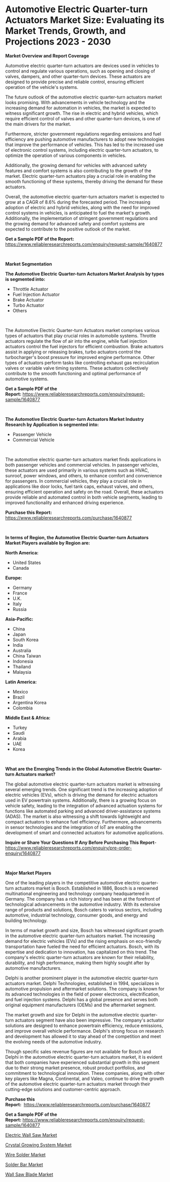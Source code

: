 <p><h1>Automotive Electric Quarter-turn Actuators Market Size: Evaluating its Market Trends, Growth, and Projections 2023 - 2030</h1></p><p><strong>Market Overview and Report Coverage</strong></p>
<p><p>Automotive electric quarter-turn actuators are devices used in vehicles to control and regulate various operations, such as opening and closing of valves, dampers, and other quarter-turn devices. These actuators are designed to provide precise and reliable control, ensuring efficient operation of the vehicle's systems.</p><p>The future outlook of the automotive electric quarter-turn actuators market looks promising. With advancements in vehicle technology and the increasing demand for automation in vehicles, the market is expected to witness significant growth. The rise in electric and hybrid vehicles, which require efficient control of valves and other quarter-turn devices, is one of the main drivers for the market.</p><p>Furthermore, stricter government regulations regarding emissions and fuel efficiency are pushing automotive manufacturers to adopt new technologies that improve the performance of vehicles. This has led to the increased use of electronic control systems, including electric quarter-turn actuators, to optimize the operation of various components in vehicles.</p><p>Additionally, the growing demand for vehicles with advanced safety features and comfort systems is also contributing to the growth of the market. Electric quarter-turn actuators play a crucial role in enabling the smooth functioning of these systems, thereby driving the demand for these actuators.</p><p>Overall, the automotive electric quarter-turn actuators market is expected to grow at a CAGR of 8.6% during the forecasted period. The increasing adoption of electric and hybrid vehicles, along with the need for improved control systems in vehicles, is anticipated to fuel the market's growth. Additionally, the implementation of stringent government regulations and the growing demand for advanced safety and comfort systems are expected to contribute to the positive outlook of the market.</p></p>
<p><strong>Get a Sample PDF of the Report:</strong> <a href="https://www.reliableresearchreports.com/enquiry/request-sample/1640877">https://www.reliableresearchreports.com/enquiry/request-sample/1640877</a></p>
<p>&nbsp;</p>
<p><strong>Market Segmentation</strong></p>
<p><strong>The Automotive Electric Quarter-turn Actuators Market Analysis by types is segmented into:</strong></p>
<p><ul><li>Throttle Actuator</li><li>Fuel Injection Actuator</li><li>Brake Actuator</li><li>Turbo Actuator</li><li>Others</li></ul></p>
<p>&nbsp;</p>
<p><p>The Automotive Electric Quarter-turn Actuators market comprises various types of actuators that play crucial roles in automobile systems. Throttle actuators regulate the flow of air into the engine, while fuel injection actuators control the fuel injectors for efficient combustion. Brake actuators assist in applying or releasing brakes, turbo actuators control the turbocharger's boost pressure for improved engine performance. Other types of actuators perform tasks like controlling exhaust gas recirculation valves or variable valve timing systems. These actuators collectively contribute to the smooth functioning and optimal performance of automotive systems.</p></p>
<p><strong>Get a Sample PDF of the Report:</strong>&nbsp;<a href="https://www.reliableresearchreports.com/enquiry/request-sample/1640877">https://www.reliableresearchreports.com/enquiry/request-sample/1640877</a></p>
<p>&nbsp;</p>
<p><strong>The Automotive Electric Quarter-turn Actuators Market Industry Research by Application is segmented into:</strong></p>
<p><ul><li>Passenger Vehicle</li><li>Commercial Vehicle</li></ul></p>
<p>&nbsp;</p>
<p><p>The automotive electric quarter-turn actuators market finds applications in both passenger vehicles and commercial vehicles. In passenger vehicles, these actuators are used primarily in various systems such as HVAC, sunroof, power windows, and others, to enhance comfort and convenience for passengers. In commercial vehicles, they play a crucial role in applications like door locks, fuel tank caps, exhaust valves, and others, ensuring efficient operation and safety on the road. Overall, these actuators provide reliable and automated control in both vehicle segments, leading to improved functionality and enhanced driving experience.</p></p>
<p><strong>Purchase this Report:</strong>&nbsp; <a href="https://www.reliableresearchreports.com/purchase/1640877">https://www.reliableresearchreports.com/purchase/1640877</a></p>
<p>&nbsp;</p>
<p><strong>In terms of Region, the Automotive Electric Quarter-turn Actuators Market Players available by Region are:</strong></p>
<p>
    <p> <strong> North America: </strong>
        <ul>
            <li>United States</li>
            <li>Canada</li>
        </ul>
        </p> 
    <p> <strong> Europe: </strong>
        <ul>
            <li>Germany</li>
            <li>France</li>
            <li>U.K.</li>
            <li>Italy</li>
            <li>Russia</li>
        </ul>
        </p> 
    <p> <strong> Asia-Pacific: </strong>
        <ul>
            <li>China</li>
            <li>Japan</li>
            <li>South Korea</li>
            <li>India</li>
            <li>Australia</li>
            <li>China Taiwan</li>
            <li>Indonesia</li>
            <li>Thailand</li>
            <li>Malaysia</li>
        </ul>
        </p> 
    <p> <strong> Latin America: </strong>
        <ul>
            <li>Mexico</li>
            <li>Brazil</li>
            <li>Argentina Korea</li>
            <li>Colombia</li>
        </ul>
        </p> 
    <p> <strong> Middle East & Africa: </strong>
        <ul>
            <li>Turkey</li>
            <li>Saudi</li>
            <li>Arabia</li>
            <li>UAE</li>
            <li>Korea</li>
        </ul>
    </p>
    </p>
<p>&nbsp;</p>
<p><strong>What are the Emerging Trends in the Global Automotive Electric Quarter-turn Actuators market?</strong></p>
<p><p>The global automotive electric quarter-turn actuators market is witnessing several emerging trends. One significant trend is the increasing adoption of electric vehicles (EVs), which is driving the demand for electric actuators used in EV powertrain systems. Additionally, there is a growing focus on vehicle safety, leading to the integration of advanced actuation systems for functions like automated parking and advanced driver-assistance systems (ADAS). The market is also witnessing a shift towards lightweight and compact actuators to enhance fuel efficiency. Furthermore, advancements in sensor technologies and the integration of IoT are enabling the development of smart and connected actuators for automotive applications.</p></p>
<p><strong>Inquire or Share Your Questions If Any Before Purchasing This Report</strong>- <a href="https://www.reliableresearchreports.com/enquiry/pre-order-enquiry/1640877">https://www.reliableresearchreports.com/enquiry/pre-order-enquiry/1640877</a></p>
<p>&nbsp;</p>
<p><strong>Major Market Players</strong></p>
<p><p>One of the leading players in the competitive automotive electric quarter-turn actuators market is Bosch. Established in 1886, Bosch is a renowned multinational engineering and technology company headquartered in Germany. The company has a rich history and has been at the forefront of technological advancements in the automotive industry. With its extensive range of products and solutions, Bosch caters to various sectors, including automotive, industrial technology, consumer goods, and energy and building technology.</p><p>In terms of market growth and size, Bosch has witnessed significant growth in the automotive electric quarter-turn actuators market. The increasing demand for electric vehicles (EVs) and the rising emphasis on eco-friendly transportation have fueled the need for efficient actuators. Bosch, with its expertise and dedication to innovation, has capitalized on this trend. The company's electric quarter-turn actuators are known for their reliability, durability, and high performance, making them highly sought after by automotive manufacturers.</p><p>Delphi is another prominent player in the automotive electric quarter-turn actuators market. Delphi Technologies, established in 1994, specializes in automotive propulsion and aftermarket solutions. The company is known for its advanced technologies in the field of power electronics, electrification, and fuel injection systems. Delphi has a global presence and serves both original equipment manufacturers (OEMs) and the aftermarket segment.</p><p>The market growth and size for Delphi in the automotive electric quarter-turn actuators segment have also been impressive. The company's actuator solutions are designed to enhance powertrain efficiency, reduce emissions, and improve overall vehicle performance. Delphi's strong focus on research and development has allowed it to stay ahead of the competition and meet the evolving needs of the automotive industry.</p><p>Though specific sales revenue figures are not available for Bosch and Delphi in the automotive electric quarter-turn actuators market, it is evident that both companies have experienced substantial growth in this segment due to their strong market presence, robust product portfolios, and commitment to technological innovation. These companies, along with other key players like Magna, Continental, and Valeo, continue to drive the growth of the automotive electric quarter-turn actuators market through their cutting-edge solutions and customer-centric approach.</p></p>
<p><strong>Purchase this Report:</strong>&nbsp;&nbsp;<a href="https://www.reliableresearchreports.com/purchase/1640877">https://www.reliableresearchreports.com/purchase/1640877</a></p>
<p></p>
<p><strong>Get a Sample PDF of the Report:</strong>&nbsp;<a href="https://www.reliableresearchreports.com/enquiry/request-sample/1640877">https://www.reliableresearchreports.com/enquiry/request-sample/1640877</a></p>
<p><p><a href="https://medium.com/@haileeferry/electric-wall-saw-market-size-market-outlook-and-market-forecast-2023-to-2030-8cf8cdd53ca0">Electric Wall Saw Market</a></p><p><a href="https://www.linkedin.com/pulse/crystal-growing-system-market-insights-players-forecast-qdlqe/">Crystal Growing System Market</a></p><p><a href="https://www.linkedin.com/pulse/decoding-wire-solder-market-deep-dive-latest-trends-segmentation-pkxze/">Wire Solder Market</a></p><p><a href="https://www.linkedin.com/pulse/solder-bar-market-research-report-unlocks-analysis-financial-oomoe/">Solder Bar Market</a></p><p><a href="https://medium.com/@nolalockman2023/wall-saw-blade-market-competitive-analysis-market-trends-and-forecast-to-2030-43fd26baa692">Wall Saw Blade Market</a></p></p>